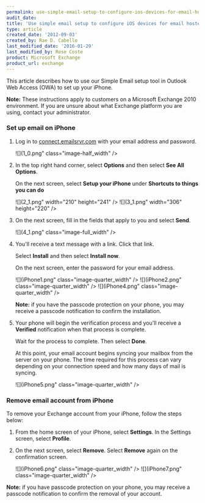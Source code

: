 ```yaml
---
permalink: use-simple-email-setup-to-configure-ios-devices-for-email-hosted-on-exchange-2010/
audit_date:
title: 'Use simple email setup to configure iOS devices for email hosted on Exchange 2010'
type: article
created_date: '2012-09-03'
created_by: Rae D. Cabello
last_modified_date: '2016-01-29'
last_modified_by: Rose Coste
product: Microsoft Exchange
product_url: exchange
---
```


This article describes how to use our Simple Email
setup tool in Outlook Web Access (OWA) to set up your iPhone.

**Note:** These instructions apply to customers on a Microsoft Exchange
2010 environment. If you are unsure about what Exchange platform you are
using, contact your administrator.

### Set up email on iPhone

1. Log in to
   [connect.emailsrvr.com](https://connect.emailsrvr.com) with your email
   address and password.

   ![](1_0.png" class="image-half_width" />

2. In the top right hand corner, select **Options** and then select
   **See All Options**.

   On the next screen, select **Setup your iPhone**
   under **Shortcuts to things you can do**

   ![](2_1.png" width="210" height="241" />
   ![](3_1.png" width="306" height="220" />

3. On the next screen, fill in the fields that apply to you
   and select **Send**.

   ![](4_1.png" class="image-full_width" />

4. You'll receive a text message with a link.
   Click that link.

   Select **Install** and then select **Install now**.

   On the next screen, enter the password for your email address.

   ![](iPhone1.png" class="image-quarter_width" />
   ![](iPhone2.png" class="image-quarter_width" />
   ![](iPhone4.png" class="image-quarter_width" />

   **Note:** if you have the passcode protection on your phone, you may
   receive a passcode notification to confirm the installation.

5. Your phone will begin the verification process and you'll receive a
   **Verified** notification when that process is complete.

   Wait for the process to complete. Then select **Done**.

   At this point, your email account begins syncing your mailbox
   from the server on your phone. The time required for this process can vary
   depending on your connection speed and how many days of mail is syncing.

   ![](iPhone5.png" class="image-quarter_width" />

### Remove email account from iPhone

To remove your Exchange account from your
iPhone, follow the steps below:

1. From the home screen of your iPhone, select **Settings**. In the
   Settings screen, select **Profile**.

2. On the next screen, select **Remove**. Select **Remove** again on the
   confirmation screen.

   ![](iPhone6.png" class="image-quarter_width" />
   ![](iPhone7.png" class="image-quarter_width" />

**Note:** if you have passcode protection on your phone, you may
receive a passcode notification to confirm the removal of your account.
